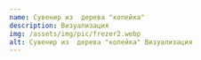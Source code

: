 ```yaml
---
name: Сувенир из  дерева "копейка"
description: Визуализация
img: /assets/img/pic/frezer2.webp
alt: Сувенир из  дерева "копейка" Визуализация
---
```

